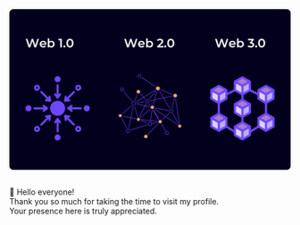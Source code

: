 <div style="display: flex; justify-content: center;">
  <img src="/assets/banner.png" width="100%">
</div>

<p>
<br/>
👋 Hello everyone! <br/>
Thank you so much for taking the time to visit my profile.<br/>
Your presence here is truly appreciated.
</p>